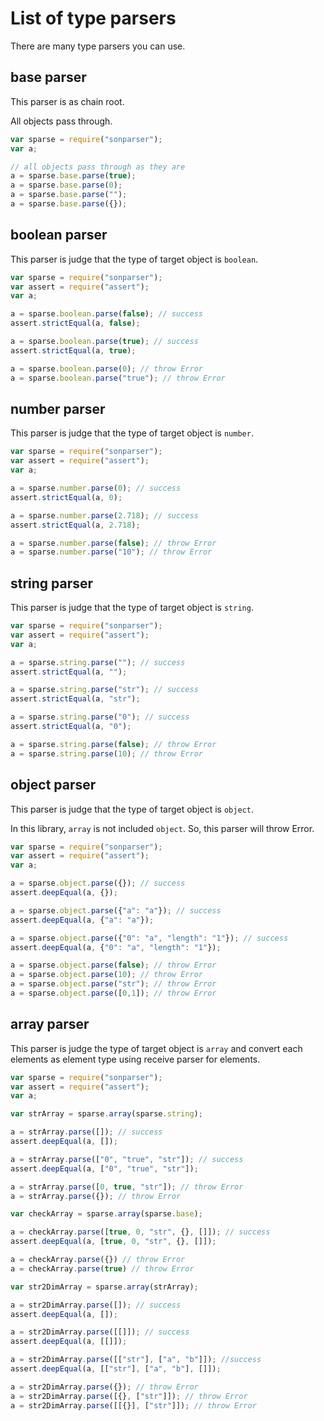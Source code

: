 # List of type parsers

There are many type parsers you can use.

## base parser

This parser is as chain root.

All objects pass through.

```javascript
var sparse = require("sonparser");
var a;

// all objects pass through as they are
a = sparse.base.parse(true);
a = sparse.base.parse(0);
a = sparse.base.parse("");
a = sparse.base.parse({});
```

## boolean parser

This parser is judge that the type of target object is `boolean`.

```javascript
var sparse = require("sonparser");
var assert = require("assert");
var a;

a = sparse.boolean.parse(false); // success
assert.strictEqual(a, false);

a = sparse.boolean.parse(true); // success
assert.strictEqual(a, true);

a = sparse.boolean.parse(0); // throw Error
a = sparse.boolean.parse("true"); // throw Error
```

## number parser

This parser is judge that the type of target object is `number`.

```javascript
var sparse = require("sonparser");
var assert = require("assert");
var a;

a = sparse.number.parse(0); // success
assert.strictEqual(a, 0);

a = sparse.number.parse(2.718); // success
assert.strictEqual(a, 2.718);

a = sparse.number.parse(false); // throw Error
a = sparse.number.parse("10"); // throw Error
```

## string parser

This parser is judge that the type of target object is `string`.

```javascript
var sparse = require("sonparser");
var assert = require("assert");
var a;

a = sparse.string.parse(""); // success
assert.strictEqual(a, "");

a = sparse.string.parse("str"); // success
assert.strictEqual(a, "str");

a = sparse.string.parse("0"); // success
assert.strictEqual(a, "0");

a = sparse.string.parse(false); // throw Error
a = sparse.string.parse(10); // throw Error
```

## object parser

This parser is judge that the type of target object is `object`.

In this library, `array` is not included `object`. So, this parser will throw Error.  

```javascript
var sparse = require("sonparser");
var assert = require("assert");
var a;

a = sparse.object.parse({}); // success
assert.deepEqual(a, {});

a = sparse.object.parse({"a": "a"}); // success
assert.deepEqual(a, {"a": "a"});

a = sparse.object.parse({"0": "a", "length": "1"}); // success
assert.deepEqual(a, {"0": "a", "length": "1"});

a = sparse.object.parse(false); // throw Error
a = sparse.object.parse(10); // throw Error
a = sparse.object.parse("str"); // throw Error
a = sparse.object.parse([0,1]); // throw Error
```

## array parser

This parser is judge the type of target object is `array` and convert each elements as element type using receive parser for elements.

```javascript
var sparse = require("sonparser");
var assert = require("assert");
var a;

var strArray = sparse.array(sparse.string);

a = strArray.parse([]); // success
assert.deepEqual(a, []);

a = strArray.parse(["0", "true", "str"]); // success
assert.deepEqual(a, ["0", "true", "str"]);

a = strArray.parse([0, true, "str"]); // throw Error
a = strArray.parse({}); // throw Error

var checkArray = sparse.array(sparse.base);

a = checkArray.parse([true, 0, "str", {}, []]); // success
assert.deepEqual(a, [true, 0, "str", {}, []]);

a = checkArray.parse({}) // throw Error
a = checkArray.parse(true) // throw Error

var str2DimArray = sparse.array(strArray);

a = str2DimArray.parse([]); // success
assert.deepEqual(a, []);

a = str2DimArray.parse([[]]); // success
assert.deepEqual(a, [[]]);

a = str2DimArray.parse([["str"], ["a", "b"]]); //success
assert.deepEqual(a, [["str"], ["a", "b"], []]);

a = str2DimArray.parse({}); // throw Error
a = str2DimArray.parse([{}, ["str"]]); // throw Error
a = str2DimArray.parse([[{}], ["str"]]); // throw Error
```
